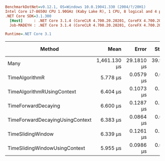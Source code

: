 ``` ini

BenchmarkDotNet=v0.12.1, OS=Windows 10.0.19041.330 (2004/?/20H1)
Intel Core i7-8650U CPU 1.90GHz (Kaby Lake R), 1 CPU, 8 logical and 4 physical cores
.NET Core SDK=3.1.300
  [Host]     : .NET Core 3.1.4 (CoreCLR 4.700.20.20201, CoreFX 4.700.20.22101), X64 RyuJIT
  Job-MADEYH : .NET Core 3.1.4 (CoreCLR 4.700.20.20201, CoreFX 4.700.20.22101), X64 RyuJIT

Runtime=.NET Core 3.1  

```
|                          Method |         Mean |      Error |     StdDev |  Ratio | RatioSD |    Gen 0 | Gen 1 | Gen 2 |  Allocated |
|-------------------------------- |-------------:|-----------:|-----------:|-------:|--------:|---------:|------:|------:|-----------:|
|                            Many | 1,461.130 μs | 29.1810 μs | 39.9433 μs | 252.77 |    7.97 | 261.7188 |     - |     - | 1070.31 KB |
|                  TimeAlgorithmR |     5.778 μs |  0.0579 μs |  0.0514 μs |   1.00 |    0.00 |   0.2670 |     - |     - |    1.11 KB |
|      TimeAlgorithmRUsingContext |     6.404 μs |  0.1073 μs |  0.1054 μs |   1.11 |    0.02 |   0.2670 |     - |     - |    1.11 KB |
|             TimeForwardDecaying |     6.600 μs |  0.1287 μs |  0.2003 μs |   1.14 |    0.04 |   0.2899 |     - |     - |     1.2 KB |
| TimeForwardDecayingUsingContext |     6.383 μs |  0.0864 μs |  0.0766 μs |   1.10 |    0.02 |   0.2899 |     - |     - |     1.2 KB |
|               TimeSlidingWindow |     6.339 μs |  0.1261 μs |  0.2071 μs |   1.11 |    0.03 |   0.2670 |     - |     - |    1.11 KB |
|   TimeSlidingWindowUsingContext |     5.955 μs |  0.0986 μs |  0.0874 μs |   1.03 |    0.02 |   0.2670 |     - |     - |    1.11 KB |
